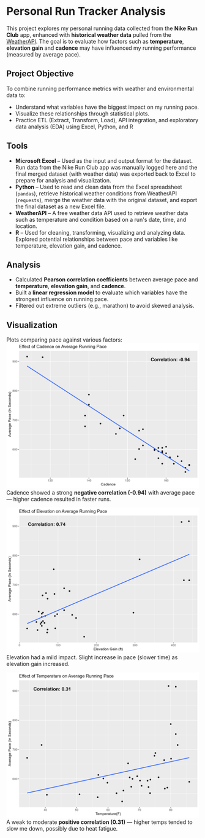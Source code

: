 # Personal Run Tracker Analysis

This project explores my personal running data collected from the **Nike Run Club** app, enhanced with **historical weather data** pulled from the [WeatherAPI](https://www.weatherapi.com/). The goal is to evaluate how factors such as **temperature**, **elevation gain** and **cadence** may have influenced my running performance (measured by average pace).

## Project Objective
To combine running performance metrics with weather and environmental data to:
- Understand what variables have the biggest impact on my running pace.
- Visualize these relationships through statistical plots.
- Practice ETL (Extract, Transform, Load), API integration, and exploratory data analysis (EDA) using Excel, Python, and R

## Tools
- **Microsoft Excel** – Used as the input and output format for the dataset. Run data from the Nike Run Club app was manually logged here and the final merged dataset (with weather data) was exported back to Excel to prepare for analysis and visualization.
- **Python** – Used to read and clean data from the Excel spreadsheet (`pandas`), retrieve historical weather conditions from WeatherAPI (`requests`), merge the weather data with the original dataset, and export the final dataset as a new Excel file.
- **WeatherAPI** – A free weather data API used to retrieve weather data such as temperature and condition based on a run's date, time, and location.
- **R** – Used for cleaning, transforming, visualizing and analyzing data. Explored potential relationships between pace and variables like temperature, elevation gain, and cadence. 

## Analysis
- Calculated **Pearson correlation coefficients** between average pace and **temperature**, **elevation gain**, and **cadence**.
- Built a **linear regression model** to evaluate which variables have the strongest influence on running pace.
- Filtered out extreme outliers (e.g., marathon) to avoid skewed analysis.

## Visualization

Plots comparing pace against various factors:
![](Plots/cadence_vs_pace.png)
Cadence showed a strong **negative correlation (-0.94)** with average pace — higher cadence resulted in faster runs.

![](Plots/elevation_vs_pace.png)
Elevation had a mild impact. Slight increase in pace (slower time) as elevation gain increased.

![](Plots/temperature_vs_pace.png)
A weak to moderate **positive correlation (0.31)** — higher temps tended to slow me down, possibly due to heat fatigue.
